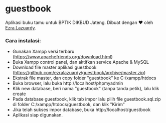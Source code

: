 # guestbook
Aplikasi buku tamu untuk BPTIK DIKBUD Jateng. Dibuat dengan ❤ oleh [Ezra Lazuardy](https://gtihub.com/ezralazuardy).

### Cara instalasi:
- Gunakan Xampp versi terbaru (https://www.apachefriends.org/download.html)
- Buka Xampp control panel, dan aktifkan service Apache & MySQL
- Download file master aplikasi guestbook (https://github.com/ezralazuardy/guestbook/archive/master.zip)
- Ekstrak file master, dan copy folder "guestbook" ke C:/xampp/htdocs
- Buka browser, lalu buka http://localhost/phpmyadmin
- Klik new database, beri nama "guestbook" (tanpa tanda petik), lalu klik create
- Pada database guestbook, klik tab impor lalu pilih file guestbook.sql.zip di folder C:/xampp/htdocs/guestbook, dan klik "Kirim"
- Jika telah sukses impor database, buka http://localhost/guestbook
- Aplikasi siap digunakan.
